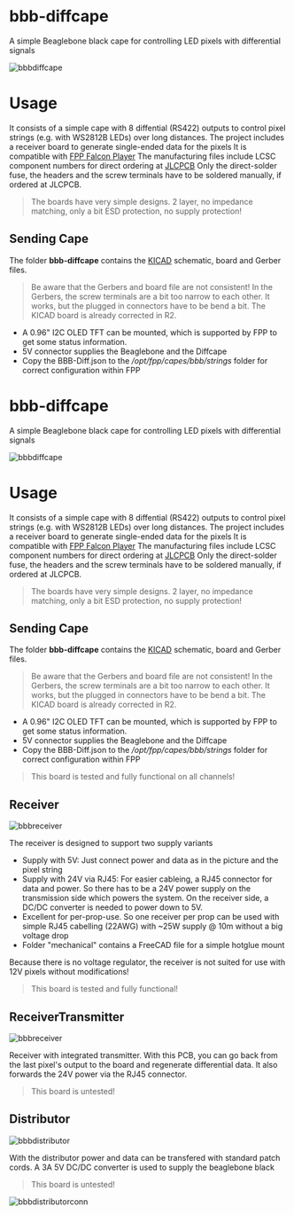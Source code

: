 # bbb-diffcape

A simple Beaglebone black cape for controlling LED pixels with differential signals

![bbbdiffcape](https://github.com/3komma3volt/bbb-diffcape/blob/main/images/diffcape.png)

# Usage
It consists of a simple cape with 8 diffential (RS422) outputs to control pixel strings (e.g. with WS2812B LEDs) over long distances. 
The project includes a receiver board to generate single-ended data for the pixels
It is compatible with [FPP Falcon Player](https://github.com/FalconChristmas/fpp) 
The manufacturing files include LCSC component numbers for direct ordering at [JLCPCB](https://jlcpcb.com)
Only the direct-solder fuse, the headers and the screw terminals have to be soldered manually, if ordered at JLCPCB.

> The boards have very simple designs. 2 layer, no impedance matching, only a bit ESD protection, no supply protection!

## Sending Cape

The folder **bbb-diffcape** contains the [KICAD](https://www.kicad.org) schematic, board and Gerber files. 

> Be aware that the Gerbers and board file are not consistent! In the  Gerbers, the screw terminals are a bit too narrow to each other. It works, but the plugged in connectors have to be bend a bit. The KICAD board is already corrected in R2.

 -  A 0.96" I2C OLED TFT can be mounted, which is supported by FPP to get some status information.
 - 5V connector supplies the Beaglebone and the Diffcape
 - Copy the BBB-Diff.json to the */opt/fpp/capes/bbb/strings* folder for correct configuration within FPP

# bbb-diffcape

A simple Beaglebone black cape for controlling LED pixels with differential signals

![bbbdiffcape](https://github.com/3komma3volt/bbb-diffcape/blob/main/images/diffcape.png)

# Usage
It consists of a simple cape with 8 diffential (RS422) outputs to control pixel strings (e.g. with WS2812B LEDs) over long distances. 
The project includes a receiver board to generate single-ended data for the pixels
It is compatible with [FPP Falcon Player](https://github.com/FalconChristmas/fpp) 
The manufacturing files include LCSC component numbers for direct ordering at [JLCPCB](https://jlcpcb.com)
Only the direct-solder fuse, the headers and the screw terminals have to be soldered manually, if ordered at JLCPCB.

> The boards have very simple designs. 2 layer, no impedance matching, only a bit ESD protection, no supply protection!

## Sending Cape

The folder **bbb-diffcape** contains the [KICAD](https://www.kicad.org) schematic, board and Gerber files. 

> Be aware that the Gerbers and board file are not consistent! In the  Gerbers, the screw terminals are a bit too narrow to each other. It works, but the plugged in connectors have to be bend a bit. The KICAD board is already corrected in R2.

 -  A 0.96" I2C OLED TFT can be mounted, which is supported by FPP to get some status information.
 - 5V connector supplies the Beaglebone and the Diffcape
 - Copy the BBB-Diff.json to the */opt/fpp/capes/bbb/strings* folder for correct configuration within FPP

> This board is tested and fully functional on all channels!

## Receiver

![bbbreceiver](https://github.com/3komma3volt/bbb-diffcape/blob/main/images/receiver.png)

The receiver is designed to support two supply variants

 - Supply with 5V: Just connect power and data as in the picture and the pixel string
 - Supply with 24V via RJ45: For easier cableing, a RJ45 connector for data and power. So there has to be a 24V power supply on the transmission side which powers the system. On the receiver side, a DC/DC converter is needed to power down to 5V. 
 - Excellent for per-prop-use. So one receiver per prop can be used with simple RJ45 cabelling (22AWG) with ~25W supply @ 10m without a big voltage drop
 - Folder "mechanical" contains a FreeCAD file for a simple hotglue mount
 
Because there is no voltage regulator, the receiver is not suited for use with 12V pixels without modifications!

> This board is tested and fully functional!

## ReceiverTransmitter

![bbbreceiver](https://github.com/3komma3volt/bbb-diffcape/blob/main/images/diffcapeSR.png)

Receiver with integrated transmitter. With this PCB, you can go back from the last pixel's output to the board and regenerate differential data. It also forwards the 24V power via the RJ45 connector.

> This board is untested!

## Distributor

![bbbdistributor](https://github.com/3komma3volt/bbb-diffcape/blob/main/images/distributor.png)

With the distributor power and data can be transfered with standard patch cords. A 3A 5V DC/DC converter is used to supply the beaglebone black

> This board is untested!

![bbbdistributorconn](https://github.com/3komma3volt/bbb-diffcape/blob/main/images/dist.png)
